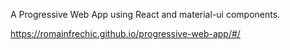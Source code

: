 A Progressive Web App using React and material-ui components.

https://romainfrechic.github.io/progressive-web-app/#/

